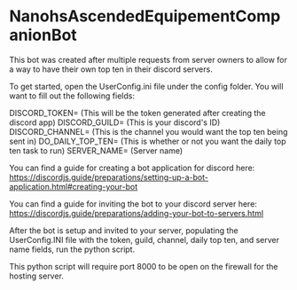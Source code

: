 # NanohsAscendedEquipementCompanionBot
This bot was created after multiple requests from server owners to allow for a way to have their own top ten in their  discord servers. 


To get started, open the UserConfig.ini file under the config folder. You will want to fill out the following fields:

DISCORD_TOKEN= (This will be the token generated after creating the discord app)
DISCORD_GUILD= (This is your discord's ID)
DISCORD_CHANNEL= (This is the channel you would want the top ten being sent in)
DO_DAILY_TOP_TEN= (This is whether or not you want the daily top ten task to run)
SERVER_NAME= (Server name)

You can find a guide for creating a bot application for discord here:
https://discordjs.guide/preparations/setting-up-a-bot-application.html#creating-your-bot

You can find a guide for inviting the bot to your discord server here:
https://discordjs.guide/preparations/adding-your-bot-to-servers.html

After the bot is setup and invited to your server, populating the UserConfig.INI file with the token, guild, channel, daily top ten, and server name fields,
run the python script.

This python script will require port 8000 to be open on the firewall for the hosting server.
